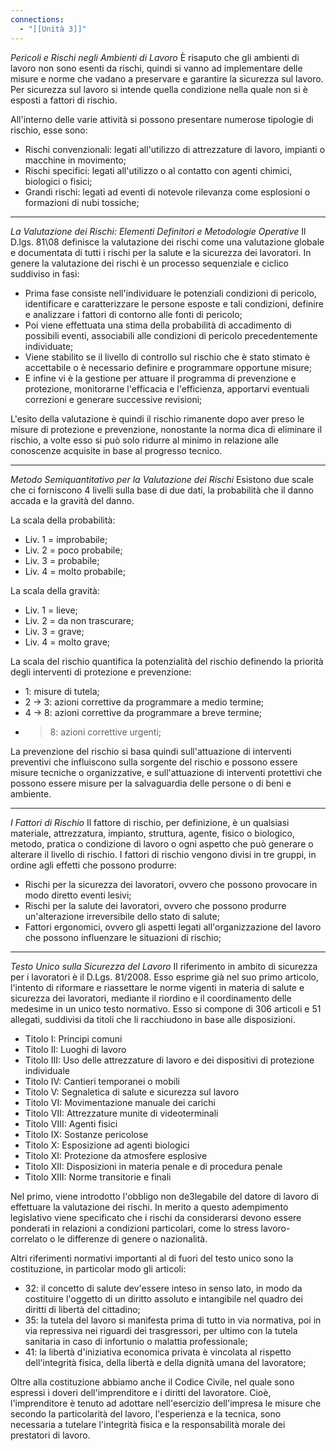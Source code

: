 ```yaml
---
connections:
  - "[[Unità 3]]"
---
```


*Pericoli e Rischi negli Ambienti di Lavoro*
È risaputo che gli ambienti di lavoro non sono esenti da rischi, quindi si vanno ad implementare delle misure e norme che vadano a preservare e garantire la sicurezza sul lavoro. Per sicurezza sul lavoro si intende quella condizione nella quale non si è esposti a fattori di rischio.

All'interno delle varie attività si possono presentare numerose tipologie di rischio, esse sono:
- Rischi convenzionali: legati all'utilizzo di attrezzature di lavoro, impianti o macchine in movimento;
- Rischi specifici: legati all'utilizzo o al contatto con agenti chimici, biologici o fisici;
- Grandi rischi: legati ad eventi di notevole rilevanza come esplosioni o formazioni di nubi tossiche;

---

*La Valutazione dei Rischi: Elementi Definitori e Metodologie Operative*
Il D.lgs. 81\08 definisce la valutazione dei rischi come una valutazione globale e documentata di tutti i rischi per la salute e la sicurezza dei lavoratori. In genere la valutazione dei rischi è un processo sequenziale e ciclico suddiviso in fasi:
- Prima fase consiste nell'individuare le potenziali condizioni di pericolo, identificare e caratterizzare le persone esposte e tali condizioni, definire e analizzare i fattori di contorno alle fonti di pericolo;
- Poi viene effettuata una stima della probabilità di accadimento di possibili eventi, associabili alle condizioni di pericolo precedentemente individuate;
- Viene stabilito se il livello di controllo sul rischio che è stato stimato è accettabile o è necessario definire e programmare opportune misure;
- E infine vi è la gestione per attuare il programma di prevenzione e protezione, monitorarne l'efficacia e l'efficienza, apportarvi eventuali correzioni e generare successive revisioni;

L'esito della valutazione è quindi il rischio rimanente dopo aver preso le misure di protezione e prevenzione, nonostante la norma dica di eliminare il rischio, a volte esso si può solo ridurre  al minimo in relazione alle conoscenze acquisite in base al progresso tecnico.

--- 

*Metodo Semiquantitativo per la Valutazione dei Rischi*
Esistono due scale che ci forniscono 4 livelli sulla base di due dati, la probabilità che il danno accada e la gravità del danno. 

La scala della probabilità:
- Liv. 1 = improbabile;
- Liv. 2 = poco probabile;
- Liv. 3 = probabile;
- Liv. 4 = molto probabile;

La scala della gravità:
- Liv. 1 = lieve;
- Liv. 2 = da non trascurare;
- Liv. 3 = grave;
- Liv. 4 = molto grave;

La scala del rischio quantifica la potenzialità del rischio definendo la priorità degli interventi di protezione e prevenzione:
- 1: misure di tutela;
- 2 $\rightarrow$ 3: azioni correttive da programmare a medio termine;
- 4 $\rightarrow$ 8: azioni correttive da programmare a breve termine;
- > 8: azioni correttive urgenti;

La prevenzione del rischio si basa quindi sull'attuazione di interventi preventivi che influiscono sulla sorgente del rischio e possono essere misure tecniche o organizzative, e sull'attuazione di interventi protettivi che possono essere misure per la salvaguardia delle persone o di beni e ambiente.

---

*I Fattori di Rischio*
Il fattore di rischio, per definizione, è un qualsiasi materiale, attrezzatura, impianto, struttura, agente, fisico o biologico, metodo, pratica o condizione di lavoro o ogni aspetto che può generare o alterare il livello di rischio. I fattori di rischio vengono divisi in tre gruppi, in ordine agli effetti che possono produrre:
- Rischi per la sicurezza dei lavoratori, ovvero che possono provocare in modo diretto eventi lesivi;
- Rischi per la salute dei lavoratori, ovvero che possono produrre un'alterazione irreversibile dello stato di salute;
- Fattori ergonomici, ovvero gli aspetti legati all'organizzazione del lavoro che possono influenzare le situazioni di rischio;

---

*Testo Unico sulla Sicurezza del Lavoro*
Il riferimento in ambito di sicurezza per i lavoratori è il D.Lgs. 81/2008. Esso esprime già nel suo primo articolo, l'intento di riformare e riassettare le norme vigenti in materia di salute e sicurezza dei lavoratori, mediante il riordino e il coordinamento delle medesime in un unico testo normativo. Esso si compone di 306 articoli e 51 allegati, suddivisi da titoli che li racchiudono in base alle disposizioni.

- Titolo I: Principi comuni
- Titolo II: Luoghi di lavoro
- Titolo III: Uso delle attrezzature di lavoro e dei dispositivi di protezione individuale
- Titolo IV: Cantieri temporanei o mobili
- Titolo V: Segnaletica di salute e sicurezza sul lavoro
- Titolo VI: Movimentazione manuale dei carichi
- Titolo VII: Attrezzature munite di videoterminali
- Titolo VIII: Agenti fisici
- Titolo IX: Sostanze pericolose
- Titolo X: Esposizione ad agenti biologici
- Titolo XI: Protezione da atmosfere esplosive
- Titolo XII: Disposizioni in materia penale e di procedura penale
- Titolo XIII: Norme transitorie e finali

Nel primo, viene introdotto l'obbligo non de3legabile del datore di lavoro di effettuare la valutazione dei rischi. In merito a questo adempimento legislativo viene specificato che i rischi da considerarsi devono essere ponderati in relazioni a condizioni particolari, come lo stress lavoro-correlato o le differenze di genere o nazionalità.

Altri riferimenti normativi importanti al di fuori del testo unico sono la costituzione, in particolar modo gli articoli:
- 32: il concetto di salute dev'essere inteso in senso lato, in modo da costituire l'oggetto di un diritto assoluto e intangibile nel quadro dei diritti di libertà del cittadino;
- 35: la tutela del lavoro si manifesta prima di tutto in via normativa, poi in via repressiva nei riguardi dei trasgressori, per ultimo con la tutela sanitaria in caso di infortunio o malattia professionale;
- 41: la libertà d'iniziativa economica privata è vincolata al rispetto dell'integrità fisica, della libertà e della dignità umana del lavoratore;

Oltre alla costituzione abbiamo anche il Codice Civile, nel quale sono espressi i doveri dell'imprenditore e i diritti del lavoratore. Cioè, l'imprenditore è tenuto ad adottare nell'esercizio dell'impresa le misure che secondo la particolarità del lavoro, l'esperienza  e la tecnica, sono necessaria a tutelare l'integrità fisica e la responsabilità morale dei prestatori di lavoro.